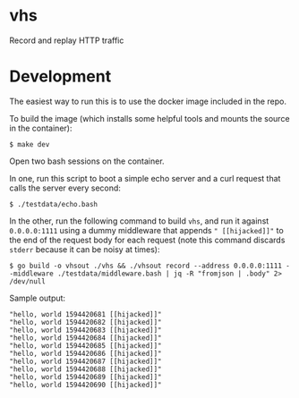 # vhs

Record and replay HTTP traffic

# Development

The easiest way to run this is to use the docker image included in the repo.

To build the image (which installs some helpful tools and mounts the source in the container):

```
$ make dev
```

Open two bash sessions on the container. 

In one, run this script to boot a simple echo server and a curl request that calls the server every second:

```
$ ./testdata/echo.bash
```

In the other, run the following command to build `vhs`, and run it against `0.0.0.0:1111` using a dummy middleware that appends `" [[hijacked]]"` to the end of the request body for each request (note this command discards `stderr` because it can be noisy at times):

```
$ go build -o vhsout ./vhs && ./vhsout record --address 0.0.0.0:1111 --middleware ./testdata/middleware.bash | jq -R "fromjson | .body" 2> /dev/null
```

Sample output:

```
"hello, world 1594420681 [[hijacked]]"
"hello, world 1594420682 [[hijacked]]"
"hello, world 1594420683 [[hijacked]]"
"hello, world 1594420684 [[hijacked]]"
"hello, world 1594420685 [[hijacked]]"
"hello, world 1594420686 [[hijacked]]"
"hello, world 1594420687 [[hijacked]]"
"hello, world 1594420688 [[hijacked]]"
"hello, world 1594420689 [[hijacked]]"
"hello, world 1594420690 [[hijacked]]"
```